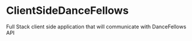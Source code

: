 # ClientSideDanceFellows
Full Stack client side application that will communicate with DanceFellows API
